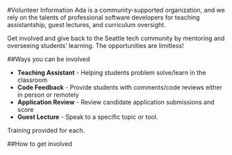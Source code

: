 #Volunteer Information
Ada is a community-supported organization, and we rely on the talents of professional software developers for teaching assistantship, guest lectures, and curriculum oversight.

Get involved and give back to the Seattle tech community by mentoring and overseeing students’ learning. The opportunities are limitless!

##Ways you can be involved
- **Teaching Assistant** - Helping students problem solve/learn in the classroom
- **Code Feedback** - Provide students with comments/code reviews either in person or remotely
- **Application Review** - Review candidate application submissions and score
- **Guest Lecture** - Speak to a specific topic or tool.

Training provided for each.

##How to get involved
